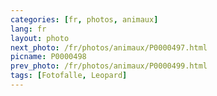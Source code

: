 ```yaml
---
categories: [fr, photos, animaux]
lang: fr
layout: photo
next_photo: /fr/photos/animaux/P0000497.html
picname: P0000498
prev_photo: /fr/photos/animaux/P0000499.html
tags: [Fotofalle, Leopard]
---
```

